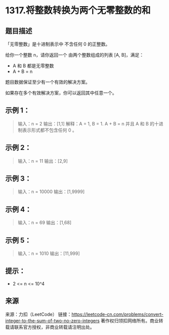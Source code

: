 # 1317.将整数转换为两个无零整数的和

## 题目描述

「无零整数」是十进制表示中 不含任何 0 的正整数。

给你一个整数 n，请你返回一个 由两个整数组成的列表 [A, B]，满足：

- A 和 B 都是无零整数
- A + B = n

题目数据保证至少有一个有效的解决方案。

如果存在多个有效解决方案，你可以返回其中任意一个。

 

## 示例 1：

> 输入：n = 2
> 输出：[1,1]
> 解释：A = 1, B = 1. A + B = n 并且 A 和 B 的十进制表示形式都不包含任何 0 。

## 示例 2：

> 输入：n = 11
> 输出：[2,9]

## 示例 3：

> 输入：n = 10000
> 输出：[1,9999]

## 示例 4：

> 输入：n = 69
> 输出：[1,68]

## 示例 5：

> 输入：n = 1010
> 输出：[11,999]

 

## 提示：

- 2 <= n <= 10^4

## 来源

来源：力扣（LeetCode）
链接：https://leetcode-cn.com/problems/convert-integer-to-the-sum-of-two-no-zero-integers
著作权归领扣网络所有。商业转载请联系官方授权，非商业转载请注明出处。



